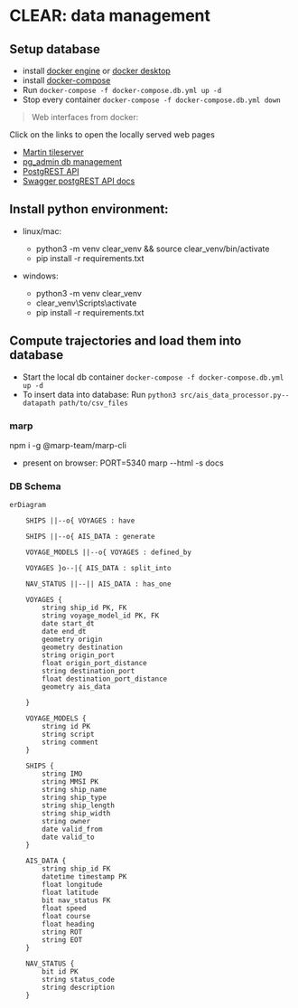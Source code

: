 # CLEAR: data management

## Setup database
- install [docker engine](https://docs.docker.com/engine/install/ubuntu/) or [docker desktop](https://docs.docker.com/desktop/)
- install [docker-compose]()
- Run `docker-compose -f docker-compose.db.yml up -d`
- Stop every container `docker-compose -f docker-compose.db.yml down`


 
> Web interfaces from docker:

Click on the links to open the locally served web pages
- [Martin tileserver](http://localhost:8090/catalog)
- [pg_admin db management](http://localhost:5050)
- [PostgREST API](http://localhost:8080)
- [Swagger postgREST API docs](http://localhost:8070)


## Install python environment: 

- linux/mac:
    - python3 -m venv clear_venv && source clear_venv/bin/activate
    - pip install  -r requirements.txt

- windows:
    - python3 -m venv clear_venv
    - clear_venv\Scripts\activate
    - pip install  -r requirements.txt


## Compute trajectories and load them into database
- Start the local db container `docker-compose -f docker-compose.db.yml up -d`
- To insert data into database: Run `python3 src/ais_data_processor.py--datapath path/to/csv_files`


### marp
npm i -g @marp-team/marp-cli
- present on browser: PORT=5340 marp --html -s docs

### DB Schema

```mermaid
erDiagram

    SHIPS ||--o{ VOYAGES : have

    SHIPS ||--o{ AIS_DATA : generate

    VOYAGE_MODELS ||--o{ VOYAGES : defined_by

    VOYAGES }o--|{ AIS_DATA : split_into

    NAV_STATUS ||--|| AIS_DATA : has_one
    
    VOYAGES {
        string ship_id PK, FK
        string voyage_model_id PK, FK
        date start_dt
        date end_dt
        geometry origin
        geometry destination
        string origin_port
        float origin_port_distance
        string destination_port
        float destination_port_distance
        geometry ais_data

    }

    VOYAGE_MODELS {
        string id PK
        string script
        string comment
    }

    SHIPS {
        string IMO 
        string MMSI PK
        string ship_name
        string ship_type
        string ship_length
        string ship_width
        string owner
        date valid_from
        date valid_to
    }
    
    AIS_DATA {
        string ship_id FK
        datetime timestamp PK
        float longitude
        float latitude
        bit nav_status FK
        float speed
        float course
        float heading
        string ROT
        string EOT
    }

    NAV_STATUS {
        bit id PK
        string status_code
        string description
    }

```

